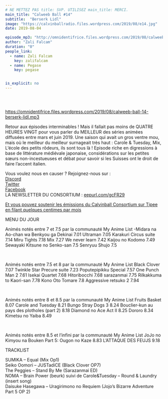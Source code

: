 ```yaml
---
# NE METTEZ PAS title: SVP. UTILISEZ main_title: MERCI.
main_title: "Calweeb Ball #14"
subtitle:  "Berserk Lidl"
image: "https://calvinballradio.files.wordpress.com/2019/08/e14.jpg"
date: 2019-08-04

episode_mp3: "http://omnidentifrice.files.wordpress.com/2019/08/calweeb-ball-14-berserk-lidl.mp3"
author: "Zali Falcam"
duration: "0"
people_link: 
  - name: Zali Falcam
    key: zalifalcam
  - name: Pegase
    key: pegase


is_explicit: no
---
```


<PodcastHeader/>

<!-- ECRIRE LA DESCRIPTION DE L'EPISODE SOUS CETTE LIGNE -->
<p>&nbsp;</p>
<p><img src="https://calvinballradio.files.wordpress.com/2019/08/e14.jpg" alt=""></p>
<p><a href="https://omnidentifrice.files.wordpress.com/2019/08/calweeb-ball-14-berserk-lidl.mp3" rel="nofollow">https://omnidentifrice.files.wordpress.com/2019/08/calweeb-ball-14-berserk-lidl.mp3</a></p>
<p>Retour aux épisodes interminables ! Mais il fallait pas moins de QUATRE HEURES VINGT pour vous parler du MEILLEUR des séries animées diffusées entre mars et juin 2019. Une saison qui avait un gros ventre mou, mais où le meilleur du meilleur surnageait très haut : Carole &amp; Tuesday, Mix, L’école des petits rôdeurs, ils sont tous là ! Episode riche en digressions à base de littérature médiévale japonaise, considérations sur les petites sœurs non-incestueuses et débat pour savoir si les Suisses ont le droit de faire l’accent italien.</p>
<p>Vous voulez nous en causer ? Rejoignez-nous sur :<br>
<a href="http://discordapp.com/invite/4RnA9v7" rel="nofollow">Discord</a><br>
<a href="https://twitter.com/Calvinball_FM?lang=fr" rel="nofollow">Twitter</a><br>
<a href="https://www.facebook.com/CalvinballRadio/?ref=bookmarks" rel="nofollow">Facebook</a><br>
LA NEWSLETTER DU CONSORTIUM : <a title="http://eepurl.com/gcFR29" href="https://exit.sc/?url=http%3A%2F%2Feepurl.com%2FgcFR29" rel="nofollow">eepurl.com/gcFR29</a></p>
<p><a href="https://fr.tipeee.com/calvinball" rel="nofollow">Et vous pouvez soutenir les émissions du Calvinball Consortium sur Tipee en filant quelques centimes par mois</a></p>
<p>MENU DU JOUR</p>




<tr>
<td>Animés notés entre 7 et 7.5 par la communauté My Anime List</td>
</tr>
<tr>
<td>-Midara na Ao-chan wa Benkyou ga Dekinai 7.01</td>
</tr>
<tr>
<td>Ultraman 7.05</td>
</tr>
<tr>
<td>Karakuri Circus suite 7.14</td>
</tr>
<tr>
<td>Miru Tights 7.18</td>
</tr>
<tr>
<td>Mix 7.27</td>
</tr>
<tr>
<td>We never learn 7.42</td>
</tr>
<tr>
<td>Kaijou no Kodomo 7.49</td>
</tr>
<tr>
<td>Sewayaki Kitsune no Senko-san 7.5</td>
</tr>
<tr>
<td>Senryuu Shujo 7.5</td>
</tr>


<p>&nbsp;</p>




<tr>
<td>Animés notés entre 7.5 et 8 par la communauté My Anime List</td>
</tr>
<tr>
<td>Black Clover 7.07</td>
</tr>
<tr>
<td>Twinkle Star Precure suite 7.23</td>
</tr>
<tr>
<td>Poputepipikku Special 7.57</td>
</tr>
<tr>
<td>One Punch Man 2 7.61</td>
</tr>
<tr>
<td>Isekai Quartet 7.68</td>
</tr>
<tr>
<td>Hitoribocchi 7.68</td>
</tr>
<tr>
<td>sarazanmai 7.75</td>
</tr>
<tr>
<td>Rilkakkuma to Kaori-san 7.78</td>
</tr>
<tr>
<td>Kono Oto Tomare 7.8</td>
</tr>
<tr>
<td>Aggressive retsuko 2 7.94</td>
</tr>


<p>&nbsp;</p>




<tr>
<td>Animés notés entre 8 et 8.5 par la communauté My Anime List</td>
</tr>
<tr>
<td>Fruits Basket 8.07</td>
</tr>
<tr>
<td>Carole and Tuesday 8.21</td>
</tr>
<tr>
<td>Bungo Stray Dogs 3 8.24</td>
</tr>
<tr>
<td>Bouclier-kun au pays des plotholes (part 2) 8.18</td>
</tr>
<tr>
<td>Diamond no Ace Act II 8.25</td>
</tr>
<tr>
<td>Dororo 8.34</td>
</tr>
<tr>
<td>Kimetsu no Yaiba 8.49</td>
</tr>


<p>&nbsp;</p>




<tr>
<td>Animés notés entre 8.5 et l’infini par la communauté My Anime List</td>
</tr>
<tr>
<td>JoJo no Kimyou na Bouken Part 5: Ougon no Kaze 8.83</td>
</tr>
<tr>
<td>L’ATTAQUE DES FEUJS 9.18</td>
</tr>


<p>TRACKLIST</p>
<p>SUMIKA – Equal (Mix Op1)<br>
Seiko Oomori – JUSTadiCE (Black Clover OP7)<br>
The Peggies – Stand By Me (Sarazanmai ED)<br>
NOMA – Brain Power (beurk) suivi de Carole&amp;Tuesday – Round &amp; Laundry (insert song)<br>
Daisuke Hasegawa – Uragirimono no Requiem (Jojo’s Bizarre Adventure Part 5 OP 2)</p>
<p>&nbsp;</p>


